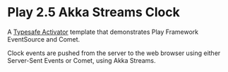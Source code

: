 # Play 2.5 Akka Streams Clock

A [Typesafe Activator] template that demonstrates Play Framework EventSource and Comet.

Clock events are pushed from the server to the web browser using either Server-Sent Events or Comet, using Akka Streams.

[Typesafe Activator]: http://typesafe.com/activator

